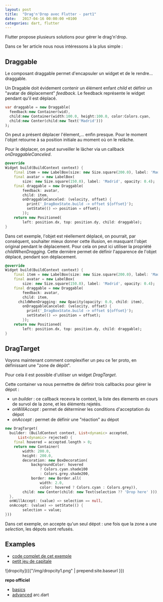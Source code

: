 ```yaml
---
layout: post
title:  "Drag'n'Drop avec Flutter - part1"
date:   2017-04-16 00:00:00 +0100
categories: dart, flutter
---
```


Flutter propose plusieurs solutions pour gérer le drag'n'drop.

Dans ce 1er article nous nous intéressons à la plus simple :  

## Draggable

Le composant draggable permet d'encapsuler un widget et de le rendre... draggable.

Un Dragable doit évidement contenir un élément enfant *child* et définir un "avatar de déplacement" *feedback*.
Le feedback représente le widget pendant qu'il est déplacé.
 
```dart
var draggable = new Draggable(
  feedback:new Container(wid),
  child:new Container(width:100.0, height:100.0, color:Colors.cyan,
  child:new Center(child:new Text('Madrid')))
);
```

On peut a présent déplacer l'élement,... enfin presque. Pour le moment l'objet retourne à sa position initiale au moment où on le relâche.

Pour le déplacer, on peut surveiller le lâcher via un callback *onDraggableCanceled*.
 
```dart
@override
Widget build(BuildContext context) {
    final item = new LabelBox(size: new Size.square(200.0), label: 'Madrid');
    final avatar = new LabelBox(
        size: new Size.square(150.0), label: 'Madrid', opacity: 0.4);
    final draggable = new Draggable(
        feedback: avatar,
        child: item,
        onDraggableCanceled: (velocity, offset) {
          print('_DragBoxState.build -> offset ${offset}');
          setState(() => position = offset);
        });
    return new Positioned(
        left: position.dx, top: position.dy, child: draggable);
}
```

Dans cet exemple, l'objet est réellement déplacé, on pourrait, par conséquent, souhaiter mieux donner cette illusion, 
en masquant l'objet original pendant le déplacement. Pour cela on peut ici utiliser la propriété *childWhenDragging*.
Cette dernière permet de définir l'apparence de l'objet déplacé, pendant son déplacement.

```dart
@override
Widget build(BuildContext context) {
    final item = new LabelBox(size: new Size.square(200.0), label: 'Madrid');
    final avatar = new LabelBox(
        size: new Size.square(150.0), label: 'Madrid', opacity: 0.4);
    final draggable = new Draggable(
        feedback: avatar,
        child: item,
      childWhenDragging: new Opacity(opacity: 0.0, child: item),
        onDraggableCanceled: (velocity, offset) {
          print('_DragBoxState.build -> offset ${offset}');
          setState(() => position = offset);
        });
    return new Positioned(
        left: position.dx, top: position.dy, child: draggable);
}
```

## DragTarget

Voyons maintenant comment complexifier un peu ce 1er proto, en définissant une "zone de dépôt". 

Pour cela il est possible d'utiliser un widget *DragTarget*.

Cette container va nous permettre de définir trois callbacks pour gérer le dépot :

- un *builder* : ce callback recevra le context, la liste des élements en cours de survol de la zone, et les éléments rejetés.
- *onWillAccept* : permet de déterminer les conditions d'acceptation du dépot
- *onAccept* : permet de définir une "réaction" au dépot 

```dart
new DragTarget(
  builder: (BuildContext context, List<dynamic> accepted,
      List<dynamic> rejected) {
    final hovered = accepted.length > 0;
    return new Container(
        width: 200.0,
        height: 200.0,
        decoration: new BoxDecoration(
            backgroundColor: hovered
                ? Colors.cyan.shade100
                : Colors.grey.shade200,
            border: new Border.all(
                width: 2.0,
                color: hovered ? Colors.cyan : Colors.grey)),
        child: new Center(child: new Text(selection ?? 'Drop here' )));
  },
  onWillAccept: (value) => selection == null,
  onAccept: (value) => setState(() {
        selection = value;
}))
```

Dans cet exemple, on accepte qu'un seul dépot : une fois que la zone a une *selection*, les dépots sont refusés.

## Examples

- [code complet de cet exemple](https://github.com/rxlabz/flutter_dropcity/blob/master/lib/drag_drop_basics.dart)
- [petit jeu de capitale](https://github.com/rxlabz/flutter_dropcity/blob/master/lib/main.dart)

![dropcity]({{"/img/dropcity1.png" | prepend:site.baseurl }})

**repo officiel**

- [basics](https://github.com/flutter/flutter/blob/master/dev/manual_tests/drag_and_drop.dart)  
- [advanced](https://github.com/flutter/flutter/blob/master/dev/manual_tests/material_arc.dart)
arc.dart